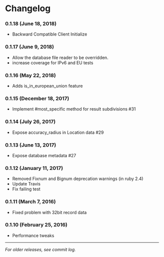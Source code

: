 # Changelog

### 0.1.18 (June 18, 2018)

- Backward Compatible Client Initialize

### 0.1.17 (June 9, 2018)

- Allow the database file reader to be overridden.
- increase coverage for IPv6 and EU tests

### 0.1.16 (May 22, 2018)

- Adds is_in_european_union feature

### 0.1.15 (December 18, 2017)

- Implement #most_specific method for result subdivisions #31

### 0.1.14 (July 26, 2017)

- Expose accuracy_radius in Location data #29

### 0.1.13 (June 13, 2017)

- Expose database metadata #27

### 0.1.12 (January 11, 2017)

- Removed Fixnum and Bignum deprecation warnings (in ruby 2.4)
- Update Travis
- Fix failing test

### 0.1.11 (March 7, 2016)

- Fixed problem with 32bit record data

### 0.1.10 (February 25, 2016)

- Performance tweaks

***

*For older releases, see commit log.*
